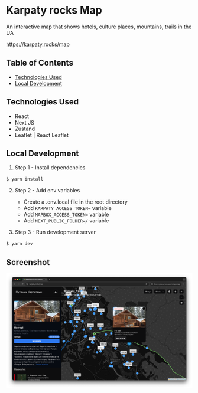 # Karpaty rocks Map

An interactive map that shows hotels, culture places, mountains, trails in the UA

https://karpaty.rocks/map

## Table of Contents

- [Technologies Used](#technologies-used)
- [Local Development](#local-development)

## Technologies Used

- React
- Next JS
- Zustand
- Leaflet | React Leaflet

## Local Development

1. Step 1 - Install dependencies
```bash
$ yarn install
```
2. Step 2 - Add env variables
   - Create a .env.local file in the root directory
   - Add ```KARPATY_ACCESS_TOKEN=``` variable
   - Add ```MAPBOX_ACCESS_TOKEN=``` variable
   - Add ```NEXT_PUBLIC_FOLDER=/``` variable

1. Step 3 - Run development server
```bash
$ yarn dev
```

## Screenshot
![screenshot](public/map-desktop.png)
